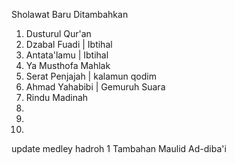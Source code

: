 Sholawat Baru Ditambahkan
1. Dusturul Qur'an
2. Dzabal Fuadi | Ibtihal
3. Antata'lamu | Ibtihal
4. Ya Musthofa Mahlak
5. Serat Penjajah | kalamun qodim
6. Ahmad Yahabibi | Gemuruh Suara
7. Rindu Madinah 
8. 
9. 
10. 

update medley hadroh 1
Tambahan Maulid Ad-diba'i
